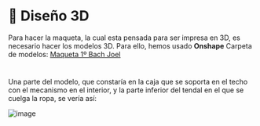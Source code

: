 # 🔷 Diseño 3D

Para hacer la maqueta, la cual esta pensada para ser impresa en 3D, es necesario hacer los modelos 3D.
Para ello, hemos usado **Onshape**
Carpeta de modelos: [Maqueta 1º Bach Joel](https://cad.onshape.com/documents?nodeId=e6ac3eedd903e075b56dd700&resourceType=folder)

#

Una parte del modelo, que constaría en la caja que se soporta en el techo con el mecanismo en el interior, y la parte inferior del tendal en el que se cuelga la ropa, se vería así:

![image](https://github.com/SiploxT/AutoClothesline/assets/102182731/3fcd9177-f259-48b6-8e88-9a73e3a7b31f)
